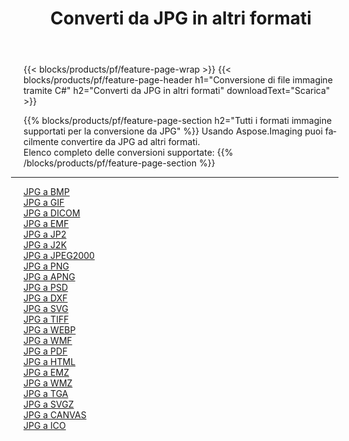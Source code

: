 ﻿---
title: Converti da JPG in altri formati 
weight: 3920
url: /it/java/conversion/from/jpg 
lang: it
langdirlevel: 2
locales: zh-hans,ja,it,ru,de,es,fr,nl,id,lt,pl,pt,vi,tr,ko,zh-hant,ar,hi,th,sv,cs,uk,he
description: Usando Aspose.Imaging puoi facilmente convertire da JPG ad altri formati
---

{{< blocks/products/pf/feature-page-wrap >}}
{{< blocks/products/pf/feature-page-header h1="Conversione di file immagine tramite C#" h2="Converti da JPG in altri formati" downloadText="Scarica" >}}


{{% blocks/products/pf/feature-page-section  h2="Tutti i formati immagine supportati per la conversione da JPG" %}}
Usando Aspose.Imaging puoi facilmente convertire da JPG ad altri formati.
<br/>
Elenco completo delle conversioni supportate:
{{% /blocks/products/pf/feature-page-section %}}
<div class="container-fluid productfamilypage bg-gray">
    <div class="convertypes bg-gray agp-content section">
        <div class="container">
		<hr style="margin-left:-20px;"/>
		<div class="row other-converters">
		    <div class='col-md-2 other-converter remove-lp remove-rp'><a href="/imaging/it/java/conversion/jpg-to-bmp" >JPG a BMP</a></div><div class='col-md-2 other-converter remove-lp remove-rp'><a href="/imaging/it/java/conversion/jpg-to-gif" >JPG a GIF</a></div><div class='col-md-2 other-converter remove-lp remove-rp'><a href="/imaging/it/java/conversion/jpg-to-dicom" >JPG a DICOM</a></div><div class='col-md-2 other-converter remove-lp remove-rp'><a href="/imaging/it/java/conversion/jpg-to-emf" >JPG a EMF</a></div><div class='col-md-2 other-converter remove-lp remove-rp'><a href="/imaging/it/java/conversion/jpg-to-jp2" >JPG a JP2</a></div><div class='col-md-2 other-converter remove-lp remove-rp'><a href="/imaging/it/java/conversion/jpg-to-j2k" >JPG a J2K</a></div><div class='col-md-2 other-converter remove-lp remove-rp'><a href="/imaging/it/java/conversion/jpg-to-jpeg2000" >JPG a JPEG2000</a></div><div class='col-md-2 other-converter remove-lp remove-rp'><a href="/imaging/it/java/conversion/jpg-to-png" >JPG a PNG</a></div><div class='col-md-2 other-converter remove-lp remove-rp'><a href="/imaging/it/java/conversion/jpg-to-apng" >JPG a APNG</a></div><div class='col-md-2 other-converter remove-lp remove-rp'><a href="/imaging/it/java/conversion/jpg-to-psd" >JPG a PSD</a></div><div class='col-md-2 other-converter remove-lp remove-rp'><a href="/imaging/it/java/conversion/jpg-to-dxf" >JPG a DXF</a></div><div class='col-md-2 other-converter remove-lp remove-rp'><a href="/imaging/it/java/conversion/jpg-to-svg" >JPG a SVG</a></div><div class='col-md-2 other-converter remove-lp remove-rp'><a href="/imaging/it/java/conversion/jpg-to-tiff" >JPG a TIFF</a></div><div class='col-md-2 other-converter remove-lp remove-rp'><a href="/imaging/it/java/conversion/jpg-to-webp" >JPG a WEBP</a></div><div class='col-md-2 other-converter remove-lp remove-rp'><a href="/imaging/it/java/conversion/jpg-to-wmf" >JPG a WMF</a></div><div class='col-md-2 other-converter remove-lp remove-rp'><a href="/imaging/it/java/conversion/jpg-to-pdf" >JPG a PDF</a></div><div class='col-md-2 other-converter remove-lp remove-rp'><a href="/imaging/it/java/conversion/jpg-to-html" >JPG a HTML</a></div><div class='col-md-2 other-converter remove-lp remove-rp'><a href="/imaging/it/java/conversion/jpg-to-emz" >JPG a EMZ</a></div><div class='col-md-2 other-converter remove-lp remove-rp'><a href="/imaging/it/java/conversion/jpg-to-wmz" >JPG a WMZ</a></div><div class='col-md-2 other-converter remove-lp remove-rp'><a href="/imaging/it/java/conversion/jpg-to-tga" >JPG a TGA</a></div><div class='col-md-2 other-converter remove-lp remove-rp'><a href="/imaging/it/java/conversion/jpg-to-svgz" >JPG a SVGZ</a></div><div class='col-md-2 other-converter remove-lp remove-rp'><a href="/imaging/it/java/conversion/jpg-to-canvas" >JPG a CANVAS</a></div><div class='col-md-2 other-converter remove-lp remove-rp'><a href="/imaging/it/java/conversion/jpg-to-ico" >JPG a ICO</a></div>
                </div>
        </div>
    </div>
</div>
<br/>

